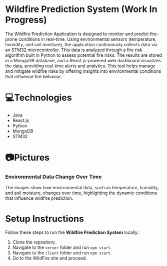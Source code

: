 # Wildfire Prediction System (Work In Progress)
The Wildfire Prediction Application is designed to monitor and predict fire-prone conditions in real-time. Using environmental sensors (temperature, humidity, and soil moisture), the application continuously collects data via an STM32 microcontroller. This data is analyzed through a fire risk algorithm built in Python to assess potential fire risks. The results are stored in a MongoDB database, and a React.js-powered web dashboard visualizes the data, providing real-time alerts and analytics. This tool helps manage and mitigate wildfire risks by offering insights into environmental conditions that influence fire behavior.


# 💻Technologies
- Java
- React.js
- Python
- MongoDB
- STM32

# 📷Pictures

### Environmental Data Change Over Time 

The images show how environmental data, such as temperature, humidity, and soil moisture, changes over time, highlighting the dynamic conditions that influence wildfire prediction.


# Setup Instructions
Follow these steps to run the **Wildfire Prediction System** locally:

1. Clone the repository.
2. Navigate to the `server` folder and run `npm start`.
3. Navigate to the `client` folder and run `npm start`.
4. Go to the WildFire site and proceed.

